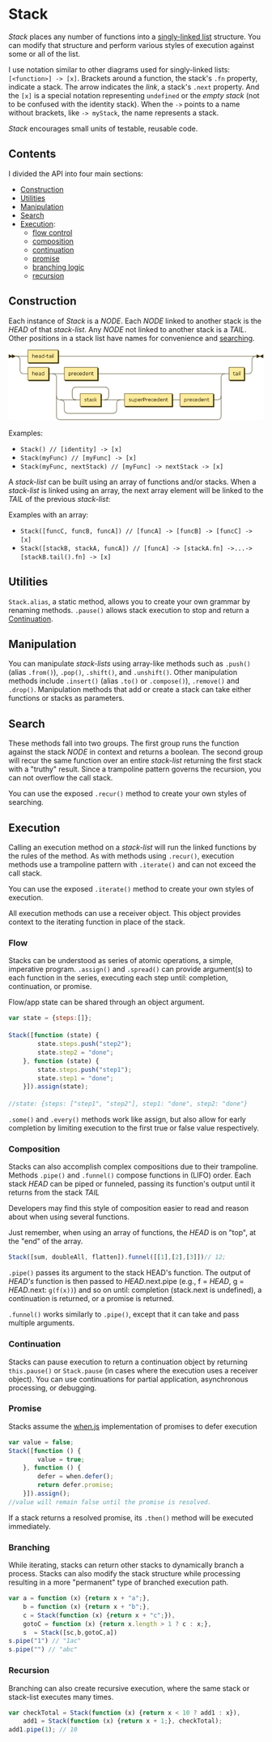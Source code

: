 # Stack

*Stack* places any number of functions into a
[singly-linked list](http://en.wikipedia.org/wiki/Linked_list) structure.  You can modify
that structure and perform various styles of execution against some or all of the list.

I use notation similar to other diagrams used for singly-linked lists: `[<function>] -> [x]`.
Brackets around a function, the stack's `.fn` property, indicate a stack.
The arrow indicates the _link_, a stack's `.next` property.
And the `[x]` is a special notation representing `undefined` or the _empty stack_ (not to
be confused with the identity stack).
When the `->` points to a name without brackets, like `-> myStack`, the name represents a stack.

*Stack* encourages small units of testable, reusable code.

## Contents

I divided the API into four main sections:

- [Construction](#construction)
- [Utilities](#utilities)
- [Manipulation](#manipulation)
- [Search](#search)
- [Execution](#execution):
    - [flow control](#flow)
    - [composition](#composition)
    - [continuation](#continuation)
    - [promise](#promise)
    - [branching logic](#branching)
    - [recursion](#recursion)

## Construction

Each instance of *Stack* is a _NODE_.  Each _NODE_ linked to another stack is the _HEAD_
of that *stack-list*.  Any _NODE_ not linked to another stack is a _TAIL_.  Other positions
in a stack list have names for convenience and [searching](#search).

![stack](img/stack.png)

Examples:

- `Stack() // [identity] -> [x]`
- `Stack(myFunc) // [myFunc] -> [x]`
- `Stack(myFunc, nextStack) // [myFunc] -> nextStack -> [x]`

A *stack-list* can be built using an array of functions and/or stacks.  When a *stack-list*
is linked using an array, the next array element will be linked to the _TAIL_ of the
previous *stack-list*:

Examples with an array:
- `Stack([funcC, funcB, funcA]) // [funcA] -> [funcB] -> [funcC] -> [x]`
- `Stack([stackB, stackA, funcA]) // [funcA] -> [stackA.fn] ->...-> [stackB.tail().fn] -> [x]`

## Utilities

`Stack.alias`, a static method, allows you to create your own grammar by renaming methods.
`.pause()` allows stack execution to stop and return a [Continuation](#continuation).

## Manipulation

You can manipulate *stack-lists* using array-like methods such as `.push()` (alias `.from()`), `.pop()`,
`.shift()`, and `.unshift()`. Other manipulation methods include `.insert()` (alias `.to()` or `.compose()`),
`.remove()` and `.drop()`.  Manipulation methods that add or create a stack can take either functions
or stacks as parameters.

## Search

These methods fall into two groups.  The first group runs the function against the stack _NODE_ in
context and returns a boolean.  The second group will recur the same function over an entire *stack-list*
returning the first stack with a "truthy" result.  Since a trampoline pattern governs the recursion,
you can not overflow the call stack.

You can use the exposed `.recur()` method to create your own styles of searching.

## Execution

Calling an execution method on a *stack-list* will run the linked functions by the rules of the method.
As with methods using `.recur()`, execution methods use a trampoline pattern with `.iterate()` and can
not exceed the call stack.

You can use the exposed `.iterate()` method to create your own styles of execution.

All execution methods can use a receiver object.  This object provides context to the iterating function
in place of the stack.

### Flow

Stacks can be understood as series of atomic operations, a simple, imperative program.
`.assign()` and `.spread()` can provide argument(s) to each function in the series, executing each
step until: completion, continuation, or promise.

Flow/app state can be shared through an object argument.

```javascript
var state = {steps:[]};

Stack([function (state) {
        state.steps.push("step2");
        state.step2 = "done";
    }, function (state) {
        state.steps.push("step1");
        state.step1 = "done";
    }]).assign(state);

//state: {steps: ["step1", "step2"], step1: "done", step2: "done"}
```

`.some()` and `.every()` methods work like assign, but also allow for early completion by limiting
execution to the first true or false value respectively.

### Composition

Stacks can also accomplish complex compositions due to their trampoline.
Methods `.pipe()` and `.funnel()` compose functions in (LIFO) order.
Each stack _HEAD_ can be piped or funneled, passing its function's output until it returns
from the stack _TAIL_

Developers may find this style of composition easier to read and reason about when using several functions.

Just remember, when using an array of functions, the _HEAD_ is on "top", at the "end" of the array.

```javascript
Stack([sum, doubleAll, flatten]).funnel([[1],[2],[3]])// 12;
```

`.pipe()` passes its argument to the stack HEAD's function.  The output of _HEAD's_
function is then passed to _HEAD_.next.pipe (e.g., f = _HEAD_, g = _HEAD_.next: `g(f(x))`) and so on
until: completion (stack.next is undefined), a continuation is returned, or a promise is returned.

`.funnel()` works similarly to `.pipe()`, except that it can take and pass multiple arguments.

### Continuation

Stacks can pause execution to return a continuation object by returning `this.pause()` or `Stack.pause`
(in cases where the execution uses a receiver object).
You can use continuations for partial application, asynchronous processing, or debugging.

### Promise

Stacks assume the [when.js](https://github.com/cujojs/when) implementation of promises to defer execution

```javascript
var value = false;
Stack([function () {
        value = true;
    }, function () {
        defer = when.defer();
        return defer.promise;
    }]).assign();
//value will remain false until the promise is resolved.
```

If a stack returns a resolved promise, its `.then()` method will be executed immediately.

### Branching

While iterating, stacks can return other stacks to dynamically branch a process.
Stacks can also modify the stack structure while processing resulting in a more "permanent"
type of branched execution path.

```javascript
var a = function (x) {return x + "a";},
    b = function (x) {return x + "b";},
    c = Stack(function (x) {return x + "c";}),
    gotoC = function (x) {return x.length > 1 ? c : x;},
    s  = Stack([sc,b,gotoC,a])
s.pipe("1") // "1ac"
s.pipe("") // "abc"
```

### Recursion

Branching can also create recursive execution, where the same stack or stack-list executes many times.

```javascript
var checkTotal = Stack(function (x) {return x < 10 ? add1 : x}),
    add1 = Stack(function (x) {return x + 1;}, checkTotal);
add1.pipe(1); // 10
```